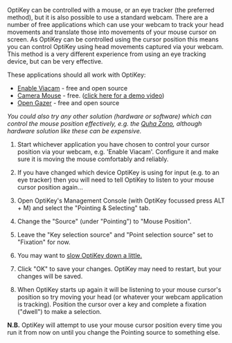 OptiKey can be controlled with a mouse, or an eye tracker (the preferred method), but it is also possible to use a standard webcam. There are a number of free applications which can use your webcam to track your head movements and translate those into movements of your mouse cursor on screen. As OptiKey can be controlled using the cursor position this means you can control OptiKey using head movements captured via your webcam. This method is a very different experience from using an eye tracking device, but can be very effective.

These applications should all work with OptiKey:
* [Enable Viacam](http://eviacam.sourceforge.net/index.php) - free and open source
* [Camera Mouse](http://www.cameramouse.org/) - free. ([click here for a demo video](https://www.youtube.com/watch?v=BqHeZAkjTJs))
* [Open Gazer](http://www.inference.phy.cam.ac.uk/opengazer/) - free and open source

*You could also try any other solution (hardware or software) which can control the mouse position effectively, e.g. the [Quha Zono](http://www.quha.com/products-2/zono/), although hardware solution like these can be expensive.*

1. Start whichever application you have chosen to control your cursor position via your webcam, e.g. 'Enable Viacam'. Configure it and make sure it is moving the mouse comfortably and reliably.

2. If you have changed which device OptiKey is using for input (e.g. to an eye tracker) then you will need to tell OptiKey to listen to your mouse cursor position again...

3. Open OptiKey's Management Console (with OptiKey focussed press ALT + M) and select the "Pointing & Selecting" tab.

4. Change the "Source" (under "Pointing") to "Mouse Position". 

5. Leave the "Key selection source" and "Point selection source" set to "Fixation" for now. 

6. You may want to [slow OptiKey down a little.](https://github.com/JuliusSweetland/OptiKey/wiki/Speed-up-&-slow-down)

7. Click "OK" to save your changes. OptiKey may need to restart, but your changes will be saved.

8. When OptiKey starts up again it will be listening to your mouse cursor's position so try moving your head (or whatever your webcam application is tracking). Position the cursor over a key and complete a fixation ("dwell") to make a selection.

**N.B.** OptiKey will attempt to use your mouse cursor position every time you run it from now on until you change the Pointing source to something else.